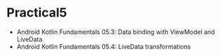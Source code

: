 # Practical5
- Android Kotlin Fundamentals 05.3: Data binding with ViewModel and LiveData
- Android Kotlin Fundamentals 05.4: LiveData transformations
